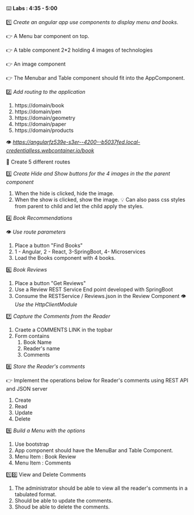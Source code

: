 :keyboard: **Labs : 4:35 - 5:00**  

:one: _Create an angular app use components to display menu and books._

:point_right: A Menu bar component on top.

:point_right: A table component 2*2 holding 4 images of technologies

:point_right: An image component  

:point_right: The Menubar and Table component should fit into the AppComponent.  


:two: _Add routing to the application_  
1. https://domain/book
2. https://domain/pen
3. https://domain/geometry
4. https://domain/paper
5. https://domain/products

:eye: *https://angularfz539e-s3er--4200--b5037fed.local-credentialless.webcontainer.io/book*  

:key: Create 5 different routes  

:three: _Create Hide and Show buttons for the 4 images in the the parent component_
1. When the hide is clicked, hide the image.
2. When the show is clicked, show the image.
:bulb: Can also pass css styles from parent to child and let the child apply the styles.  


:four: _Book Recommendations_  


:eye: *Use route parameters*  
1. Place a button "Find Books"
2. 1 - Angular, 2 - React, 3-SpringBoot, 4- Microservices
3. Load the Books component with 4 books.

:six: _Book Reviews_
1. Place a button "Get Reviews"
2. Use a Review REST Service End point developed with SpringBoot
3. Consume the RESTService / Reviews.json in the Review Component
:eye: *Use the HttpClientModule*  

:seven: _Capture the Comments from the Reader_
1. Craete a COMMENTS LINK in the topbar
2. Form contains 
   1. Book Name
   2. Reader's name
   3. Comments

:eight: _Store the Reader's comments_

:point_right: Implement the operations below for Reader's comments using REST API and JSON server  


1. Create
2. Read
3. Update
4. Delete
   

:nine: _Build a Menu with the options_
1. Use bootstrap
2. App component should have the MenuBar and Table Component.
3. Menu Item : Book Review
4. Menu Item : Comments 

:one::zero:  View and Delete Comments
1. The administrator should be able to view all the reader's comments in a tabulated format.
2. Should be able to update the comments.
3. Shoud be able to delete the comments.
